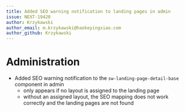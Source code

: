 ```yaml
---
title: Added SEO warning notification to landing pages in admin
issue: NEXT-19420
author: Krzykawski
author_email: m.krzykawski@haokeyingxiao.com
author_github: Krzykawski
---
```

# Administration
* Added SEO warning notification to the `sw-landing-page-detail-base` component in admin
  * only appears if no layout is assigned to the landing page
  * without an assigned layout, the SEO mapping does not work correctly and the landing pages are not found
